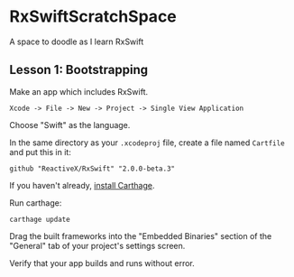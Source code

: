 # RxSwiftScratchSpace
A space to doodle as I learn RxSwift

## Lesson 1: Bootstrapping

Make an app which includes RxSwift.

`Xcode -> File -> New -> Project -> Single View Application`

Choose "Swift" as the language.

In the same directory as your `.xcodeproj` file, create a file named `Cartfile` and put this in it:

```
github "ReactiveX/RxSwift" "2.0.0-beta.3"
```

If you haven't already, [install Carthage](https://github.com/Carthage/Carthage).

Run carthage:

```
carthage update
```

Drag the built frameworks into the "Embedded Binaries" section of the "General" tab of your project's settings screen.

Verify that your app builds and runs without error.
